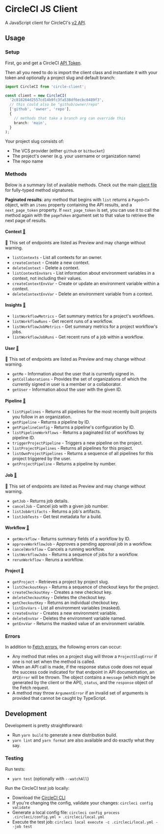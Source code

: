 # CircleCI JS Client

A JavaScript client for CircleCI's [v2 API](https://circleci.com/docs/api/v2/).

## Usage

### Setup

First, go and get a CircleCI [API Token](https://app.circleci.com/settings/user/tokens).

Then all you need to do is import the client class and instantiate it with your token and optionally a project slug and default branch:

```ts
import CircleCI from 'circle-client';

const client = new CircleCI(
  '2c818264d2557cd14b9fc3fa538df6ecbc6489f3',
  // this could also be "github/owner/repo"
  ['github', 'owner', 'repo'],
  {
    // methods that take a branch arg can override this
    branch: 'main',
  }
);
```

Your project slug consists of:
- The VCS provider (either `github` or `bitbucket`)
- The project's owner (e.g. your username or organization name)
- The repo name

### Methods

Below is a summary list of available methods. Check out the main [client file](./src/client.ts) for fully-typed method signatures.

**Paginated results**: any method that begins with `list` returns a `Paged<T>` object, with an `items` property containing the API results, and a `next_page_token` property. If `next_page_token` is set, you can use it to call the method again with the `pageToken` argument set to that value to retrieve the next page of results.

#### Context [🔗](https://circleci.com/docs/api/v2/#tag/Context)

🚧 This set of endpoints are listed as Preview and may change without warning.

- `listContexts` - List all contexts for an owner.
- `createContext` - Create a new context.
- `deleteContext` - Delete a context.
- `listContextEnvVars` - List information about environment variables in a context, not including their values.
- `createContextEnvVar` - Create or update an environment variable within a context.
- `deleteContextEnvVar` - Delete an environment variable from a context.

#### Insights [🔗](https://circleci.com/docs/api/v2/#tag/Insights)

- `listWorkflowMetrics` - Get summary metrics for a project's workflows.
- `listWorkflowRuns` - Get recent runs of a workflow.
- `listWorkflowJobMetrics` - Get summary metrics for a project workflow's jobs.
- `listWorkflowJobRuns` - Get recent runs of a job within a workflow.

#### User [🔗](https://circleci.com/docs/api/v2/#tag/User)

🚧 This set of endpoints are listed as Preview and may change without warning.

- `getMe` - Information about the user that is currently signed in.
- `getCollaborations` - Provides the set of organizations of which the currently signed in user is a member or a collaborator.
- `getUser` - Information about the user with the given ID.

#### Pipeline [🔗](https://circleci.com/docs/api/v2/#tag/Pipeline)

- `listPipelines` - Returns all pipelines for the most recently built projects you follow in an organization.
- `getPipeline` - Returns a pipeline by ID.
- `getPipelineConfig` - Returns a pipeline's configuration by ID.
- `listPipelineWorkflows` - Returns a paginated list of workflows by pipeline ID.
- `triggerProjectPipeline` - Triggers a new pipeline on the project.
- `listProjectPipelines` - Returns all pipelines for this project.
- `listOwnProjectPipelines` - Returns a sequence of all pipelines for this project triggered by the user.
- `getProjectPipeline` - Returns a pipeline by number.

#### Job [🔗](https://circleci.com/docs/api/v2/#tag/Job)

🚧 This set of endpoints are listed as Preview and may change without warning.

- `getJob` - Returns job details.
- `cancelJob` - Cancel job with a given job number.
- `listJobArtifacts` - Returns a job's artifacts.
- `listJobTests` - Get test metadata for a build.

#### Workflow [🔗](https://circleci.com/docs/api/v2/#tag/Workflow)

- `getWorkflow` - Returns summary fields of a workflow by ID.
- `approveWorkflowJob` - Approves a pending approval job in a workflow.
- `cancelWorkflow` - Cancels a running workflow.
- `listWorkflowJobs` - Returns a sequence of jobs for a workflow.
- `rerunWorkflow` - Reruns a workflow.

#### Project [🔗](https://circleci.com/docs/api/v2/#tag/Project)

- `getProject` - Retrieves a project by project slug.
- `listCheckoutKeys` - Returns a sequence of checkout keys for the project.
- `createCheckoutKey` - Creates a new checkout key.
- `deleteCheckoutKey` - Deletes the checkout key.
- `getCheckoutKey` - Returns an individual checkout key.
- `listEnvVars` - List all environment variables (masked).
- `createEnvVar` - Creates a new environment variable.
- `deleteEnvVar` - Deletes the environment variable named.
- `getEnvVar` - Returns the masked value of an environment variable.

### Errors

In addition to [Fetch errors](https://developer.mozilla.org/en-US/docs/Web/API/Fetch_API/Using_Fetch#Checking_that_the_fetch_was_successful), the following errors can occur:

- Any method that relies on a project slug will throw a `ProjectSlugError` if one is not set when the method is called.
- When an API call is made, if the response status code does not equal the success code indicated for that endpoint in API documentation, an `APIError` will be thrown. The object contains a `message` (which might be generated by the client or the API), `status`, and the `response` object of the Fetch request.
- A method may throw `ArgumentError` if an invalid set of arguments is provided that cannot be caught by TypeScript.

## Development

Development is pretty straightforward:

- Run `yarn build` to generate a new distribution build.
- `yarn lint` and `yarn format` are also available and do exactly what they say.

### Testing

Run tests:

- `yarn test` (optionally with `--watchAll`)

Run the CircleCI test job locally:

- Download the [CircleCI CLI](https://circleci.com/docs/2.0/local-cli/#installation)
- If you're changing the config, validate your changes: `circleci config validate`
- Generate a local config file: `circleci config process .circleci/config.yml > .circleci/local.yml`
- Execute the test job: `circleci local execute -c .circleci/local.yml --job test`
